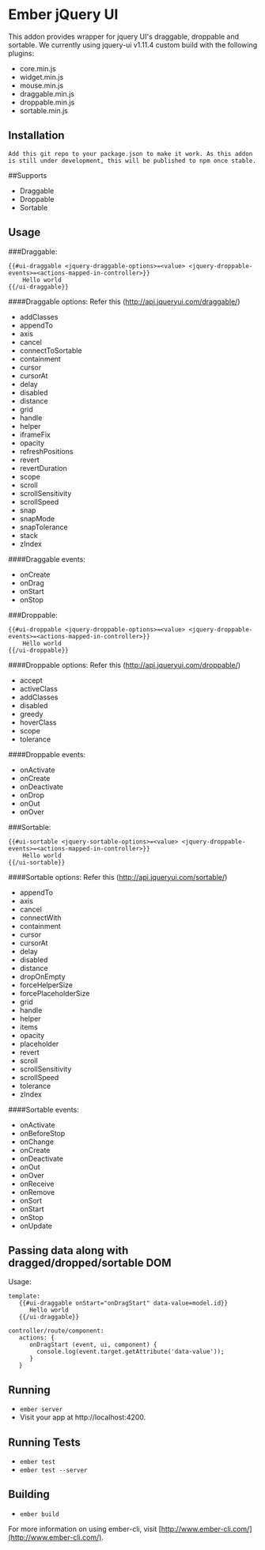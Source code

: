 # Ember jQuery UI

This addon provides wrapper for jquery UI's draggable, droppable and sortable.
We currently using jquery-ui v1.11.4 custom build with the following plugins:
   * core.min.js
   * widget.min.js
   * mouse.min.js
   * draggable.min.js
   * droppable.min.js
   * sortable.min.js

## Installation

```
Add this git repo to your package.json to make it work. As this addon is still under development, this will be published to npm once stable.
```

##Supports
- Draggable
- Droppable
- Sortable

## Usage

###Draggable:
```
{{#ui-draggable <jquery-draggable-options>=<value> <jquery-droppable-events>=<actions-mapped-in-controller>}}
    Hello world
{{/ui-draggable}}
```
####Draggable options: Refer this (http://api.jqueryui.com/draggable/)
- addClasses
- appendTo
- axis
- cancel
- connectToSortable
- containment
- cursor
- cursorAt
- delay
- disabled
- distance
- grid
- handle
- helper
- iframeFix
- opacity
- refreshPositions
- revert
- revertDuration
- scope
- scroll
- scrollSensitivity
- scrollSpeed
- snap
- snapMode
- snapTolerance
- stack
- zIndex

####Draggable events:
- onCreate
- onDrag
- onStart
- onStop

###Droppable:
```
{{#ui-droppable <jquery-droppable-options>=<value> <jquery-droppable-events>=<actions-mapped-in-controller>}}
    Hello world
{{/ui-droppable}}
```
####Droppable options: Refer this (http://api.jqueryui.com/droppable/)
- accept
- activeClass
- addClasses
- disabled
- greedy
- hoverClass
- scope
- tolerance

####Droppable events:
- onActivate
- onCreate
- onDeactivate
- onDrop
- onOut
- onOver

###Sortable:
```
{{#ui-sortable <jquery-sortable-options>=<value> <jquery-droppable-events>=<actions-mapped-in-controller>}}
    Hello world
{{/ui-sortable}}
```
####Sortable options: Refer this (http://api.jqueryui.com/sortable/)
- appendTo
- axis
- cancel
- connectWith
- containment
- cursor
- cursorAt
- delay
- disabled
- distance
- dropOnEmpty
- forceHelperSize
- forcePlaceholderSize
- grid
- handle
- helper
- items
- opacity
- placeholder
- revert
- scroll
- scrollSensitivity
- scrollSpeed
- tolerance
- zIndex

####Sortable events:
- onActivate
- onBeforeStop
- onChange
- onCreate
- onDeactivate
- onOut
- onOver
- onReceive
- onRemove
- onSort
- onStart
- onStop
- onUpdate


## Passing data along with dragged/dropped/sortable DOM

Usage:
```
template:
   {{#ui-draggable onStart="onDragStart" data-value=model.id}}
      Hello world
   {{/ui-draggable}}

controller/route/component:
   actions: {
      onDragStart (event, ui, component) {
        console.log(event.target.getAttribute('data-value'));
      }
   }
```


## Running

* `ember server`
* Visit your app at http://localhost:4200.

## Running Tests

* `ember test`
* `ember test --server`

## Building

* `ember build`

For more information on using ember-cli, visit [http://www.ember-cli.com/](http://www.ember-cli.com/).
